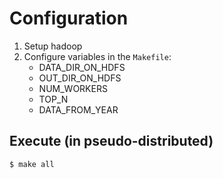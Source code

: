 # Configuration

1. Setup hadoop
1. Configure variables in the `Makefile`:
    * DATA_DIR_ON_HDFS
    * OUT_DIR_ON_HDFS
    * NUM_WORKERS
    * TOP_N
    * DATA_FROM_YEAR

## Execute (in pseudo-distributed)
```
$ make all
```
